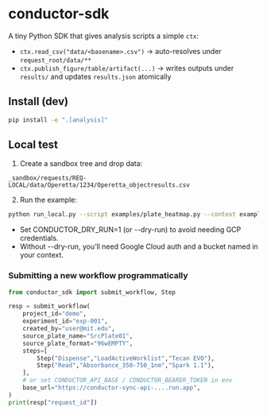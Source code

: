 # conductor-sdk

A tiny Python SDK that gives analysis scripts a simple `ctx`:

- `ctx.read_csv("data/<basename>.csv")` → auto-resolves under `request_root/data/**`
- `ctx.publish_figure/table/artifact(...)` → writes outputs under `results/` and updates `results.json` atomically

## Install (dev)
```bash
pip install -e ".[analysis]"

```

## Local test
1. Create a sandbox tree and drop data:
```
_sandbox/requests/REQ-LOCAL/data/Operetta/1234/Operetta_objectresults.csv
```

2. Run the example:
```bash
python run_local.py --script examples/plate_heatmap.py --context examples/context.local.json --dry-run
```
- Set CONDUCTOR_DRY_RUN=1 (or --dry-run) to avoid needing GCP credentials.
- Without --dry-run, you’ll need Google Cloud auth and a bucket named in your context.




### Submitting a new workflow programmatically

```python
from conductor_sdk import submit_workflow, Step

resp = submit_workflow(
    project_id="demo",
    experiment_id="exp-001",
    created_by="user@mit.edu",
    source_plate_name="SrcPlate01",
    source_plate_format="96wEMPTY",
    steps=[
        Step("Dispense","LoadActiveWorklist","Tecan EVO"),
        Step("Read","Absorbance_350-750_1nm","Spark 1.1"),
    ],
    # or set CONDUCTOR_API_BASE / CONDUCTOR_BEARER_TOKEN in env
    base_url="https://conductor-sync-api-....run.app",
)
print(resp["request_id"])
```
